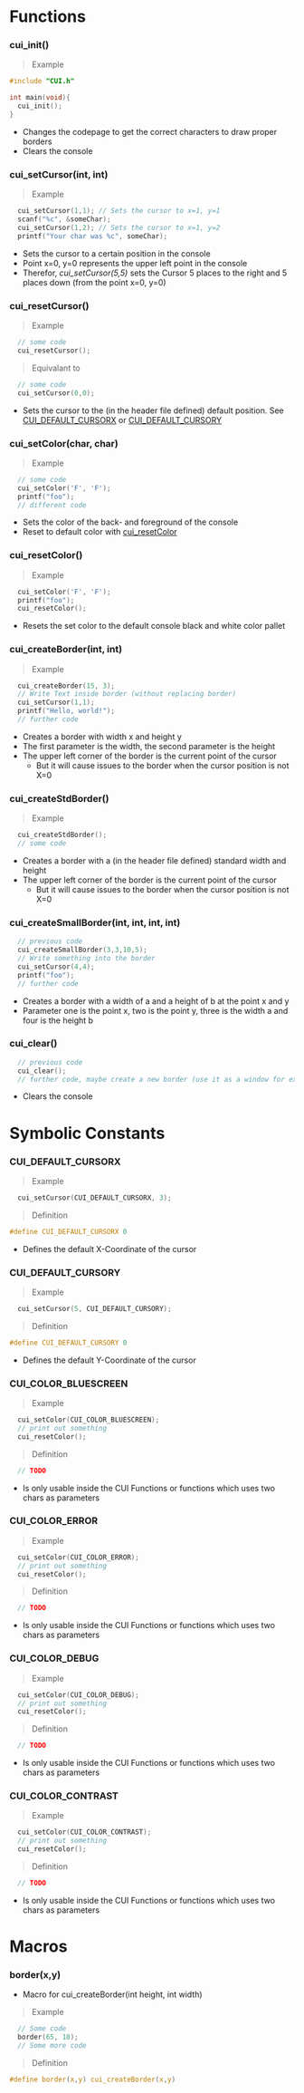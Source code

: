 # Functions
### cui_init()
>Example
```C
#include "CUI.h"

int main(void){
  cui_init();
}
```

- Changes the codepage to get the correct characters to draw proper borders
- Clears the console

### cui_setCursor(int, int)
>Example
```C
  cui_setCursor(1,1); // Sets the cursor to x=1, y=1
  scanf("%c", &someChar);
  cui_setCursor(1,2); // Sets the cursor to x=1, y=2
  printf("Your char was %c", someChar);
```
- Sets the cursor to a certain position in the console
- Point x=0, y=0 represents the upper left point in the console
- Therefor, *cui_setCursor(5,5)* sets the Cursor 5 places to the right and 5 places down (from the point x=0, y=0)

### cui_resetCursor()
>Example
```C
  // some code
  cui_resetCursor();
```
>Equivalant to
```C
  // some code
  cui_setCursor(0,0);
```
- Sets the cursor to the (in the header file defined) default position.
See [CUI_DEFAULT_CURSORX](https://github.com/WinzuDarkpaw/WConsoleUI/blob/main/Documentation.MD#cui_default_cursorx) or [CUI_DEFAULT_CURSORY](https://github.com/WinzuDarkpaw/WConsoleUI/blob/main/Documentation.MD#cui_default_cursory)

### cui_setColor(char, char)
>Example
```C
  // some code
  cui_setColor('F', 'F');
  printf("foo");
  // different code
```
- Sets the color of the back- and foreground of the console
- Reset to default color with [cui_resetColor](https://github.com/WinzuDarkpaw/WConsoleUI/blob/main/Documentation.MD#cui_resetcolor)

### cui_resetColor()
>Example
```C
  cui_setColor('F', 'F');
  printf("foo");
  cui_resetColor();
```
- Resets the set color to the default console black and white color pallet

### cui_createBorder(int, int)
>Example
```C
  cui_createBorder(15, 3);
  // Write Text inside border (without replacing border)
  cui_setCursor(1,1);
  printf("Hello, world!");
  // further code
```
- Creates a border with width x and height y
- The first parameter is the width, the second parameter is the height
- The upper left corner of the border is the current point of the cursor
  - But it will cause issues to the border when the cursor position is not X=0

### cui_createStdBorder()
>Example
```C
  cui_createStdBorder();
  // some code
```
- Creates a border with a (in the header file defined) standard width and height
- The upper left corner of the border is the current point of the cursor
  - But it will cause issues to the border when the cursor position is not X=0
  
### cui_createSmallBorder(int, int, int, int)
```C
  // previous code
  cui_createSmallBorder(3,3,10,5);
  // Write something into the border
  cui_setCursor(4,4);
  printf("foo");
  // further code
```
- Creates a border with a width of a and a height of b at the point x and y
- Parameter one is the point x, two is the point y, three is the width a and four is the height b

### cui_clear()
```C
  // previous code
  cui_clear();
  // further code, maybe create a new border (use it as a window for example)
````
- Clears the console

# Symbolic Constants
### CUI_DEFAULT_CURSORX
>Example
```C
  cui_setCursor(CUI_DEFAULT_CURSORX, 3);
```
>Definition
```C
#define CUI_DEFAULT_CURSORX 0
```
- Defines the default X-Coordinate of the cursor
### CUI_DEFAULT_CURSORY
>Example
```C
  cui_setCursor(5, CUI_DEFAULT_CURSORY);
```
>Definition
```C
#define CUI_DEFAULT_CURSORY 0
```
- Defines the default Y-Coordinate of the cursor

### CUI_COLOR_BLUESCREEN
>Example
```C
  cui_setColor(CUI_COLOR_BLUESCREEN);
  // print out something
  cui_resetColor();
```
>Definition
```C
  // TODO
```
- Is only usable inside the CUI Functions or functions which uses two chars as parameters

### CUI_COLOR_ERROR
>Example
```C
  cui_setColor(CUI_COLOR_ERROR);
  // print out something
  cui_resetColor();
```
>Definition
```C
  // TODO
```
- Is only usable inside the CUI Functions or functions which uses two chars as parameters

### CUI_COLOR_DEBUG
>Example
```C
  cui_setColor(CUI_COLOR_DEBUG);
  // print out something
  cui_resetColor();
```
>Definition
```C
  // TODO
```
- Is only usable inside the CUI Functions or functions which uses two chars as parameters

### CUI_COLOR_CONTRAST
>Example
```C
  cui_setColor(CUI_COLOR_CONTRAST);
  // print out something
  cui_resetColor();
```
>Definition
```C
  // TODO
```
- Is only usable inside the CUI Functions or functions which uses two chars as parameters

# Macros
### border(x,y)
- Macro for cui_createBorder(int height, int width)
>Example
```C
  // Some code
  border(65, 18);
  // Some more code
```
>Definition
```C
#define border(x,y) cui_createBorder(x,y)
```
